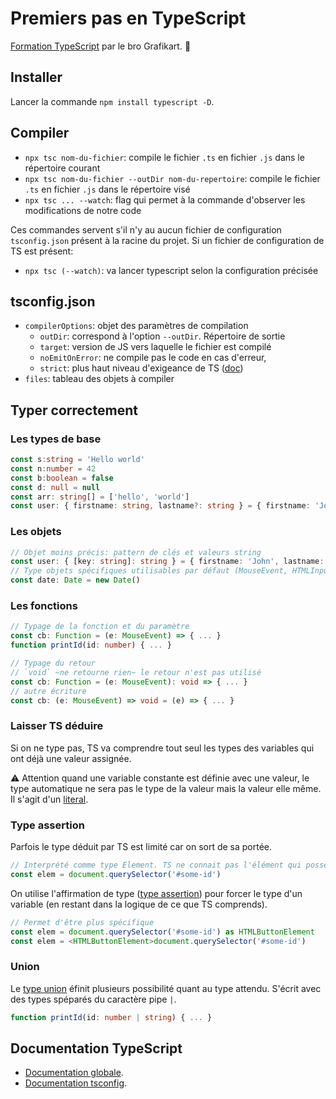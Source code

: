 # Premiers pas en TypeScript

[Formation TypeScript](https://grafikart.fr/formations/typescript) par le bro Grafikart. 💜

## Installer

Lancer la commande `npm install typescript -D`.

## Compiler

- `npx tsc nom-du-fichier`: compile le fichier `.ts` en fichier `.js` dans le répertoire courant
- `npx tsc nom-du-fichier --outDir nom-du-repertoire`: compile le fichier `.ts` en fichier `.js` dans le répertoire visé
- `npx tsc ... --watch`: flag qui permet à la commande d'observer les modifications de notre code

Ces commandes servent s'il n'y au aucun fichier de configuration `tsconfig.json` présent à la racine du projet. Si un fichier de configuration de TS est présent:

- `npx tsc (--watch)`: va lancer typescript selon la configuration précisée

## tsconfig.json

- `compilerOptions`: objet des paramètres de compilation
  - `outDir`: correspond à l'option `--outDir`. Répertoire de sortie
  - `target`: version de JS vers laquelle le fichier est compilé
  - `noEmitOnError`: ne compile pas le code en cas d'erreur,
  - `strict`: plus haut niveau d'exigeance de TS ([doc](https://www.typescriptlang.org/tsconfig#strict))
- `files`: tableau des objets à compiler

## Typer correctement

### Les types de base

```typescript
const s:string = 'Hello world'
const n:number = 42
const b:boolean = false
const d: null = null
const arr: string[] = ['hello', 'world']
const user: { firstname: string, lastname?: string } = { firstname: 'John', lastname: 'Doe (optionnel)' }
```

### Les objets

```typescript
// Objet moins précis: pattern de clés et valeurs string
const user: { [key: string]: string } = { firstname: 'John', lastname: 'Doe (optionnel)' }
// Type objets spécifiques utilisables par défaut (MouseEvent, HTMLInputElement, ...)
const date: Date = new Date()
```

### Les fonctions

```typescript
// Typage de la fonction et du paramètre
const cb: Function = (e: MouseEvent) => { ... }
function printId(id: number) { ... }

// Typage du retour
// `void` ~ne retourne rien~ le retour n'est pas utilisé
const cb: Function = (e: MouseEvent): void => { ... }
// autre écriture
const cb: (e: MouseEvent) => void = (e) => { ... }
```

### Laisser TS déduire

Si on ne type pas, TS va comprendre tout seul les types des variables qui ont déjà une valeur assignée.

⚠️ Attention quand une variable constante est définie avec une valeur, le type automatique ne sera pas le type de la valeur mais la valeur elle même. Il s'agit d'un [literal](https://www.typescriptlang.org/docs/handbook/2/everyday-types.html#literal-types).

### Type assertion

Parfois le type déduit par TS est limité car on sort de sa portée.

```typescript
// Interprété comme type Element. TS ne connait pas l'élément qui possède cet Id
const elem = document.querySelector('#some-id')
```

On utilise l'affirmation de type ([type assertion](https://www.typescriptlang.org/docs/handbook/2/everyday-types.html#type-assertions)) pour forcer le type d'un variable (en restant dans la logique de ce que TS comprends).

```typescript
// Permet d'être plus spécifique
const elem = document.querySelector('#some-id') as HTMLButtonElement
const elem = <HTMLButtonElement>document.querySelector('#some-id')
```

### Union

Le [type union](https://www.typescriptlang.org/docs/handbook/2/everyday-types.html#type-assertions) éfinit plusieurs possibilité quant au type attendu. S'écrit avec des types spéparés du caractère pipe `|`.

```typescript
function printId(id: number | string) { ... }
```

## Documentation TypeScript

- [Documentation globale](https://www.typescriptlang.org/docs/).
- [Documentation tsconfig](https://www.typescriptlang.org/tsconfig).
